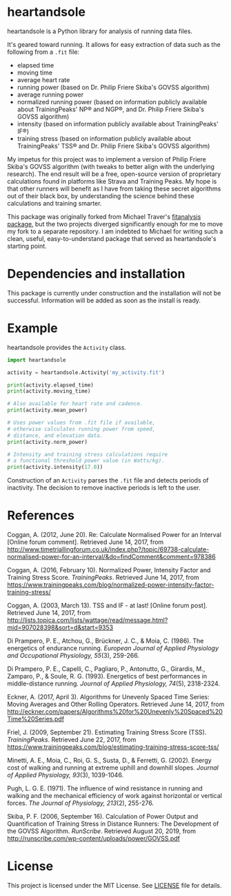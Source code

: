 # heartandsole
heartandsole is a Python library for analysis of running data files.

It's geared toward running. It allows for easy extraction of data such as the
following from a `.fit` file:
- elapsed time
- moving time
- average heart rate
- running power (based on Dr. Philip Friere Skiba's GOVSS algorithm)
- average running power
- normalized running power (based on information publicly available about
  TrainingPeaks' NP® and NGP®, and Dr. Philip Friere Skiba's GOVSS algorithm)
- intensity (based on information publicly available about TrainingPeaks' IF®)
- training stress (based on information publicly available about
  TrainingPeaks' TSS® and Dr. Philip Friere Skiba's GOVSS algorithm)

My impetus for this project was to implement a version of Philip Friere Skiba's 
GOVSS algorithm (with tweaks to better align with the underlying research). 
The end result will be a free, open-source version of proprietary calculations
found in platforms like Strava and Training Peaks. My hope is that other runners
will benefit as I have from taking these secret algorithms out of their black box, 
by understanding the science behind these calculations and training smarter.

This package was originally forked from Michael Traver's 
[fitanalysis package](https://github.com/mtraver/python-fitanalysis), but the two
projects diverged significantly enough for me to move my fork to a separate 
repository. I am indebted to Michael for writing such a clean, useful,
easy-to-understand package that served as heartandsole's starting point.

# Dependencies and installation
This package is currently under construction and the installation will not be successful. Information will be added as soon as the install is ready.
<!--
[Pandas](http://pandas.pydata.org/), [NumPy](http://www.numpy.org/), and
[fitparse](https://github.com/dtcooper/python-fitparse) are required.

`python setup.py install` (or `python setup.py install --user`) to install.
-->

# Example

heartandsole provides the `Activity` class.

```python
import heartandsole

activity = heartandsole.Activity('my_activity.fit')

print(activity.elapsed_time)
print(activity.moving_time)

# Also available for heart rate and cadence.
print(activity.mean_power)

# Uses power values from .fit file if available,
# otherwise calculates running power from speed,
# distance, and elevation data.
print(activity.norm_power)

# Intensity and training stress calculations require
# a functional threshold power value (in Watts/kg).
print(activity.intensity(17.0))
```

Construction of an `Activity` parses the `.fit` file and detects periods of
inactivity. The decision to remove inactive periods is left to the user.

# References

Coggan, A. (2012, June 20). Re: Calculate Normalised Power for an Interval [Online forum comment]. Retrieved June 14, 2017, from http://www.timetriallingforum.co.uk/index.php?/topic/69738-calculate-normalised-power-for-an-interval/&do=findComment&comment=978386

Coggan, A. (2016, February 10). Normalized Power, Intensity Factor and Training Stress Score. _TrainingPeaks_. Retrieved June 14, 2017, from
https://www.trainingpeaks.com/blog/normalized-power-intensity-factor-training-stress/

Coggan, A. (2003, March 13). TSS and IF - at last! [Online forum post]. Retrieved June 14, 2017, from http://lists.topica.com/lists/wattage/read/message.html?mid=907028398&sort=d&start=9353

Di Prampero, P. E., Atchou, G., Brückner, J. C., & Moia, C. (1986). The energetics of endurance running. _European Journal of Applied Physiology and Occupational Physiology, 55_(3), 259-266.

Di Prampero, P. E., Capelli, C., Pagliaro, P., Antonutto, G., Girardis, M., Zamparo, P., & Soule, R. G. (1993). Energetics of best performances in middle-distance running. _Journal of Applied Physiology, 74_(5), 2318-2324.

Eckner, A. (2017, April 3). Algorithms for Unevenly Spaced Time Series: Moving Averages and Other Rolling Operators. Retrieved June 14, 2017, from http://eckner.com/papers/Algorithms%20for%20Unevenly%20Spaced%20Time%20Series.pdf

Friel, J. (2009, September 21). Estimating Training Stress Score (TSS). _TrainingPeaks_. Retrieved June 22, 2017, from https://www.trainingpeaks.com/blog/estimating-training-stress-score-tss/

Minetti, A. E., Moia, C., Roi, G. S., Susta, D., & Ferretti, G. (2002). Energy cost of walking and running at extreme uphill and downhill slopes. _Journal of Applied Physiology, 93_(3), 1039-1046.

Pugh, L. G. E. (1971). The influence of wind resistance in running and walking and the mechanical efficiency of work against horizontal or vertical forces. _The Journal of Physiology, 213_(2), 255-276.

Skiba, P. F. (2006, September 16). Calculation of Power Output and Quantification of Training Stress in Distance Runners: The Development of the GOVSS Algorithm. _RunScribe_. Retrieved August 20, 2019, from http://runscribe.com/wp-content/uploads/power/GOVSS.pdf

# License
This project is licensed under the MIT License. See
[LICENSE](https://github.com/aaron-schroeder/heartandsole/blob/master/LICENSE) file
for details.
